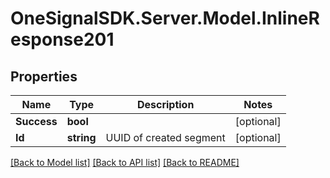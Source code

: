 # OneSignalSDK.Server.Model.InlineResponse201

## Properties

Name | Type | Description | Notes
------------ | ------------- | ------------- | -------------
**Success** | **bool** |  | [optional] 
**Id** | **string** | UUID of created segment | [optional] 

[[Back to Model list]](../README.md#documentation-for-models) [[Back to API list]](../README.md#documentation-for-api-endpoints) [[Back to README]](../README.md)

